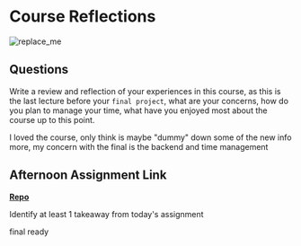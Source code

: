 # Course Reflections

![replace_me](https://codeworks.blob.core.windows.net/public/assets/img/illustrations/placeholder.svg)

## Questions

Write a review and reflection of your experiences in this course, as this is the last lecture before your `final project`, what are your concerns, how do you plan to manage your time, what have you enjoyed most about the course up to this point.

I  loved the course, only think is maybe "dummy" down some of the new info more, my concern with the final is the backend and time management
## Afternoon Assignment Link

**[Repo](https://github.com/juliopleon/<ASSIGNMENT_REPO>)**

Identify at least 1 takeaway from today's assignment

final ready